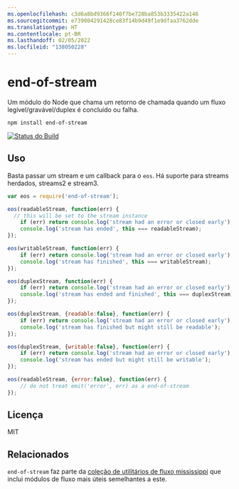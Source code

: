 ```yaml
---
ms.openlocfilehash: c3d6a8bd9366f140f7be728ba853b3335422a146
ms.sourcegitcommit: e739004291428ce83f14b9d49f1e9dfaa3762dde
ms.translationtype: HT
ms.contentlocale: pt-BR
ms.lasthandoff: 02/05/2022
ms.locfileid: "138050228"
---
```

# <a name="end-of-stream"></a>end-of-stream

Um módulo do Node que chama um retorno de chamada quando um fluxo legível/gravável/duplex é concluído ou falha.

    npm install end-of-stream

[![Status do Build](https://travis-ci.org/mafintosh/end-of-stream.svg?branch=master)](https://travis-ci.org/mafintosh/end-of-stream)

## <a name="usage"></a>Uso

Basta passar um stream e um callback para o `eos`.
Há suporte para streams herdados, streams2 e stream3.

``` js
var eos = require('end-of-stream');

eos(readableStream, function(err) {
  // this will be set to the stream instance
    if (err) return console.log('stream had an error or closed early');
    console.log('stream has ended', this === readableStream);
});

eos(writableStream, function(err) {
    if (err) return console.log('stream had an error or closed early');
    console.log('stream has finished', this === writableStream);
});

eos(duplexStream, function(err) {
    if (err) return console.log('stream had an error or closed early');
    console.log('stream has ended and finished', this === duplexStream);
});

eos(duplexStream, {readable:false}, function(err) {
    if (err) return console.log('stream had an error or closed early');
    console.log('stream has finished but might still be readable');
});

eos(duplexStream, {writable:false}, function(err) {
    if (err) return console.log('stream had an error or closed early');
    console.log('stream has ended but might still be writable');
});

eos(readableStream, {error:false}, function(err) {
    // do not treat emit('error', err) as a end-of-stream
});
```

## <a name="license"></a>Licença

MIT

## <a name="related"></a>Relacionados

`end-of-stream` faz parte da [coleção de utilitários de fluxo mississippi](https://github.com/maxogden/mississippi) que inclui módulos de fluxo mais úteis semelhantes a este.
